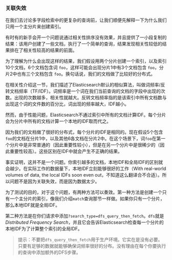 ### 关联失效

在我们去讨论多字段检索中的更复杂的查询前，让我们顺便先解释一下为什么我们只用一个主分片来创建索引。

有时有的新手会开一个问题说通过相关性排序没有效果，并且提供了一小段复制的结果：该用户创建了一些文档，执行了一个简单的查询，结果发现相关性较低的结果排在了相关性较高的结果的前面。

为了理解为什么会出现这样的结果，我们假设用两个分片创建一个索引，以及索引10个文档，6个文档包含词 `foo`，这样可能会出现分片1中有3个文档包含 `foo`，分片2中也有三个文档包含 `foo`。换句话说，我们的文档做了比较好的分布式。

在相关性介绍这一节，我们描述了Elasticsearch默认的相似算法，叫做词频率/反转文档频率（TF/IDF）。词频率是一个词在我们当前查询的文档的字段中出现的次数。出现的次数越多，相关性就越大。反转文档频率指的是该索引中所有文档数与出现这个词的文件数的百分比，词出现的频率越大，IDF越小。

然而，由于性能问题，Elasticsearch不通过索引中所有的文档计算IDF。每个分片会为分片中所有的文档计算一个本地的IDF取而代之。

因为我们的文档做了很好的分布式，每个分片的IDF是相同的。现在假设5个包含`foo`的文档在分片1中，以及其他6各文档在分片2中。在这个场景下，词`foo`在第一个分片中是非常普通的（因此重要性较小），但是在另一个分片中是很稀少的（因此重要性较高）。这些区别在IDF中就会产生不正确的结果。

事实证明，这并不是一个问题。你索引越多的文档，本地IDF和全局IDF的区别就会越少。在实际工作的数据量下，本地IDF立刻能够很好的工作（With real-world
volumes of data, the local IDFs soon even out，不知道这么翻译合不合适）。所以问题不是因为关联失效，而是因为数据太少。

为了测试的目的，对于这个问题，有两种方法可以奏效。第一种方法是创建一个只有一个主分片的索引，像我们介绍`match`查询那节一样做。如果你只有一个分片，那么本地IDF就是全局IDF。

第二种方法是在你们请求中添加`?search_type=dfs_query_then_fetch`。`dfs`就是*Distributed Frequency Search*，并且它会告诉Elasticsearch检查每一个分片的本地IDF为了计算整个索引的全局IDF。

> 提示：不要把`dfs_query_then_fetch`用于生产环境。它实在是没有必要。只要有足够的数据就能够确保词频率很好的分布。没有理由在每个你要执行的查询中添加额外的DFS步骤。


<!--[[relevance-is-broken]]
=== Relevance Is Broken!

Before we move on to discussing more-complex queries in
<<multi-field-search>>, let's make a quick detour to explain why we
<<match-test-data,created our test index>> with just one primary shard.

Every now and again a new user opens an issue claiming that sorting by
relevance((("relevance", "differences in IDF producing incorrect results"))) is broken and offering a short reproduction: the user indexes a few
documents, runs a simple query, and finds apparently less-relevant results
appearing above more-relevant results.

To understand why this happens, let's imagine that we create an index with two
primary shards and we index ten documents, six of which contain the word `foo`.
It may happen that shard 1 contains three of the `foo` documents and shard
2 contains the other three.  In other words, our documents are well distributed.

In <<relevance-intro>>, we described the default similarity algorithm used in
Elasticsearch, ((("Term Frequency/Inverse Document Frequency  (TF/IDF) similarity algorithm")))called _term frequency / inverse document frequency_ or TF/IDF.
Term frequency counts the number of times a term appears within the field we are
querying in the current document.  The more times it appears, the more
relevant is this document. The _inverse document frequency_ takes((("inverse document frequency")))((("IDF", see="inverse document frequency"))) into account
how often a term appears as a percentage of _all the documents in the index_.
The more frequently the term appears, the less weight it has.

However, for performance reasons, Elasticsearch doesn't calculate the IDF
across all documents in the index.((("shards", "local inverse document frequency (IDF)"))) Instead, each shard calculates a local IDF
for the documents contained _in that shard_.

Because our documents are well distributed, the IDF for both shards will be
the same.  Now imagine instead that five of the `foo` documents are on shard 1,
and the sixth document is on shard 2.  In this scenario, the term `foo` is
very common on one shard (and so of little importance), but rare on the other
shard (and so much more important). These differences in IDF can produce
incorrect results.

In practice, this is not a problem. The differences between local and  global
IDF diminish the more documents that you add to the index. With real-world
volumes of data, the local IDFs soon even out. The problem is not that
relevance is broken but that there is too little data.

For testing purposes, there are two ways we can work around this issue. The
first is to create an index with one primary shard, as we did in the section
introducing the <<match-query,`match` query>>. If you have only one shard, then
the local IDF _is_ the global IDF.

The second workaround is to add `?search_type=dfs_query_then_fetch` to your
search requests. The `dfs` stands((("search_type", "dfs_query_then_fetch")))((("dfs_query_then_fetch search type")))((("DFS (Distributed Frequency Search)"))) for _Distributed Frequency Search_, and it
tells Elasticsearch to first retrieve the local IDF from each shard in order
to calculate the global IDF across the whole index.

TIP: Don't use `dfs_query_then_fetch` in production.  It really isn't
required. Just having enough data will ensure that your term frequencies are
well distributed. There is no reason to add this extra DFS step to every query
that you run.

-->
